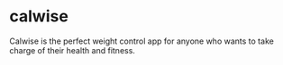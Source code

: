 # calwise
Calwise is the perfect weight control app for anyone who wants to take charge of their health and fitness.
